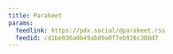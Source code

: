 ```yaml
---
title: Parakeet
params:
  feedlink: https://pdx.social/@parakeet.rss
  feedid: cd1be036a0b49abd9a0f7eb926c388d7
---
```

